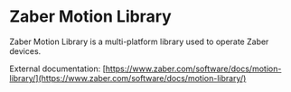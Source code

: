 # Zaber Motion Library

Zaber Motion Library is a multi-platform library used to operate Zaber devices.

External documentation: [https://www.zaber.com/software/docs/motion-library/](https://www.zaber.com/software/docs/motion-library/)

